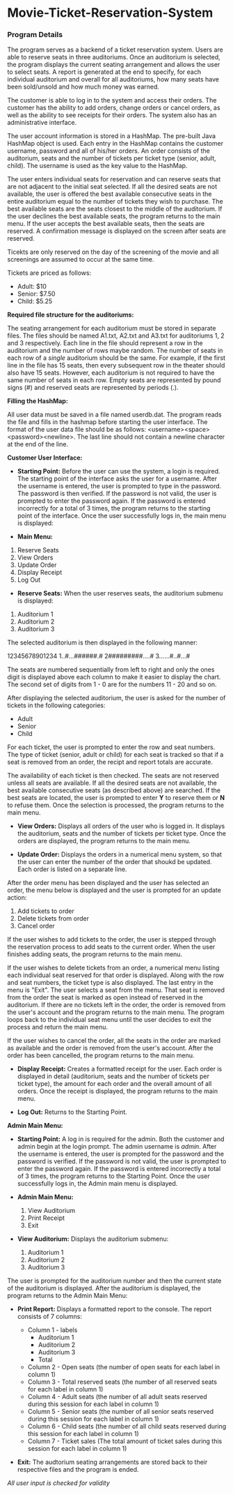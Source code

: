 # Movie-Ticket-Reservation-System

### Program Details

The program serves as a backend of a ticket reservation system. Users are able to reserve seats in three auditoriums. Once an auditorium is selected, the program displays the current seating arrangement and allows the user to select seats. A report is generated at the end to specify, for each individual auditorium and overall for all auditoriums, how many seats have been sold/unsold and how much money was earned.

The customer is able to log in to the system and access their orders. The customer has the ability to add orders, change orders or cancel orders, as well as the ability to see receipts for their orders. The system also has an administrative interface.

The user account information is stored in a HashMap. The pre-built Java HashMap object is used. Each entry in the HashMap contains the customer username, password and all of his/her orders. An order consists of the auditorium, seats and the number of tickets per ticket type (senior, adult, child). The username is used as the key value to the HashMap.

The user enters individual seats for reservation and can reserve seats that are not adjacent to the initial seat selected. If all the desired seats are not available, the user is offered the best available consecutive seats in the entire auditorium equal to the number of tickets they wish to purchase. The best available seats are the seats closest to the middle of the auditorium. If the user declines the best available seats, the program returns to the main menu. If the user accepts the best available seats, then the seats are reserved. A confirmation message is displayed on the screen after seats are reserved.

Ticekts are only reserved on the day of the screening of the movie and all screenings are assumed to occur at the same time.

Tickets are priced as follows:
  * Adult: $10
  * Senior: $7.50
  * Child: $5.25

**Required file structure for the auditoriums:**

The seating arrangement for each auditorium must be stored in separate files. The files should be named A1.txt, A2.txt and A3.txt for auditoriums 1, 2 and 3 respectively. Each line in the file should represent a row in the auditorium and the number of rows maybe random. The number of seats in each row of a *single* auditorium should be the same. For example, if the first line in the file has 15 seats, then every subsequent row in the theater should also have 15 seats. However, each auditorium is not required to have the same number of seats in each row. Empty seats are represented by pound signs (#) and reserved seats are represented by periods (.).

**Filling the HashMap:**

All user data must be saved in a file named userdb.dat. The program reads the file and fills in the hashmap before starting the user interface. The format of the user data file should be as follows: \<username\>\<space\>\<password\>\<newline\>. The last line should not contain a newline character at the end of the line.

**Customer User Interface:**
  
  * **Starting Point:** Before the user can use the system, a login is required. The starting point of the interface asks the user for a username. After the username is entered, the user is prompted to type in the password. The password is then verified. If the password is not valid, the user is prompted to enter the password again. If the password is entered incorrectly for a total of 3 times, the program returns to the starting point of the interface. Once the user successfully logs in, the main menu is displayed:

  * **Main Menu:**
  
   1. Reserve Seats
   2. View Orders
   3. Update Order
   4. Display Receipt
   5. Log Out

  * **Reserve Seats:** When the user reserves seats, the auditorium submenu is displayed:
   1. Auditorium 1
   2. Auditorium 2
   3. Auditorium 3
  
   The selected auditorium is then displayed in the following manner:
  
   12345678901234
  1..#...######.#
  2#########....#
  3......#..#...#
  
   The seats are numbered sequentially from left to right and only the ones digit is displayed above each column to make it easier to display the chart. The second set of digits from 1 - 0 are for the numbers 11 - 20 and so on.
  
   After displaying the selected auditorium, the user is asked for the number of tickets in the following categories:
 
   * Adult
   * Senior
   * Child
  
   For each ticket, the user is prompted to enter the row and seat numbers. The type of ticket (senior, adult or child) for each seat is tracked so that if a seat is removed from an order, the recipt and report totals are accurate.
  
   The availability of each ticket is then checked. The seats are not reserved unless all seats are available. If all the desired seats are not available, the best available consecutive seats (as described above) are searched. If the best seats are located, the user is prompted to enter **Y** to reserve them or **N** to refuse them. Once the selection is processed, the program returns to the main menu.
  
  * **View Orders:** Displays all orders of the user who is logged in. It displays the auditorium, seats and the number of tickets per ticket type. Once the orders are displayed, the program returns to the main menu.
  
  * **Update Order:** Displays the orders in a numerical menu system, so that the user can enter the number of the order that shoukd be updated. Each order is listed on a separate line.
  
   After the order menu has been displayed and the user has selected an order, the menu below is displayed and the user is prompted for an update action:
  
   1. Add tickets to order
   2. Delete tickets from order
   3. Cancel order
  
   If the user wishes to add tickets to the order, the user is stepped through the reservation process to add seats to the current order. When the user finishes adding seats, the program returns to the main menu.
  
   If the user wishes to delete tickets from an order, a numerical menu listing each individual seat reserved for that order is displayed. Along with the row and seat numbers, the ticket type is also displayed. The last entry in the menu is "Exit". The user selects a seat from the menu. That seat is removed from the order the seat is marked as open instead of reserved in the auditorium. If there are no tickets left in the order, the order is removed from the user's account and the program returns to the main menu. The program loops back to the individual seat menu until the user decides to exit the process and return the main menu.
  
   If the user wishes to cancel the order, all the seats in the order are marked as available and the order is removed from the user's account. After the order has been cancelled, the program returns to the main menu.
  
  * **Display Receipt:** Creates a formatted receipt for the user. Each order is displayed in detail (auditorium, seats and the number of tickets per ticket type), the amount for each order and the overall amount of all orders. Once the receipt is displayed, the program returns to the main menu.
  
  * **Log Out:** Returns to the Starting Point.
  
**Admin Main Menu:**

  * **Starting Point:** A log in is required for the admin. Both the customer and admin begin at the login prompt. The admin username is *admin*. After the username is entered, the user is prompted for the password and the password is verified. If the password is not valid, the user is prompted to enter the password again. If the password is entered incorrectly a total of 3 times, the program returns to the Starting Point. Once the user successfully logs in, the Admin main menu is displayed.
  
  * **Admin Main Menu:**
    1. View Auditorium
    2. Print Receipt
    3. Exit
   
  * **View Auditorium:** Displays the auditorium submenu:
  
     1. Auditorium 1
     2. Auditorium 2
     3. Auditorium 3
    
   The user is prompted for the auditorium number and then the current state of the auditorium is displayed. After the auditorium is displayed, the program returns to the Admin Main Menu:
  
  * **Print Report:** Displays a formatted report to the console. The report consists of 7 columns:
    * Column 1 - labels
      * Auditorium 1
      * Auditorium 2
      * Auditorium 3
      * Total
    * Column 2 - Open seats (the number of open seats for each label in column 1)
    * Column 3 - Total reserved seats (the number of all reserved seats for each label in column 1)
    * Column 4 - Adult seats (the number of all adult seats reserved during this session for each label in column 1)
    * Column 5 - Senior seats (the number of all senior seats reserved during this session for each label in column 1)
    * Column 6 - Child seats (the number of all child seats reserved during this session for each label in column 1)
    * Column 7 - Ticket sales (The total amount of ticket sales during this session for each label in column 1)
    
  * **Exit:** The audtorium seating arrangements are stored back to their respective files and the program is ended.
  
  
  
*All user input is checked for validity*
